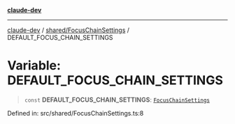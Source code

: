[**claude-dev**](../../../README.md)

***

[claude-dev](../../../README.md) / [shared/FocusChainSettings](../README.md) / DEFAULT\_FOCUS\_CHAIN\_SETTINGS

# Variable: DEFAULT\_FOCUS\_CHAIN\_SETTINGS

> `const` **DEFAULT\_FOCUS\_CHAIN\_SETTINGS**: [`FocusChainSettings`](../interfaces/FocusChainSettings.md)

Defined in: src/shared/FocusChainSettings.ts:8
